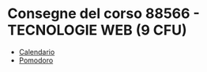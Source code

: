 # Consegne del corso 88566 - TECNOLOGIE WEB (9 CFU)
- [Calendario](https://leonardoverrone.github.io/consegne/TW/calendario)
- [Pomodoro](https://leonardoverrone.github.io/consegne/TW/pomodoro)
